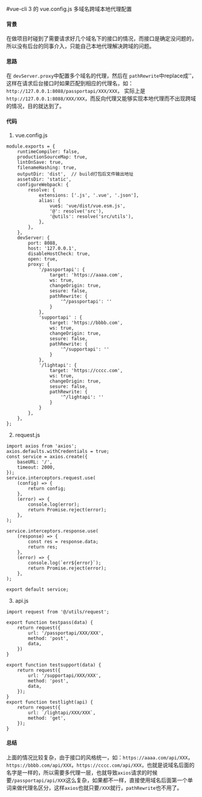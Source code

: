 #vue-cli 3 的 vue.config.js 多域名跨域本地代理配置

#### 背景
在做项目时碰到了需要请求好几个域名下的接口的情况，而接口是确定没问题的，所以没有后台的同事介入，只能自己本地代理解决跨域的问题。

#### 思路
在 `devServer.proxy`中配置多个域名的代理，然后在 `pathRewrite`中replace成''，这样在请求后台接口时如果匹配到相应的代理名，如：`http://127.0.0.1:8088/passportapi/XXX/XXX`， 实际上是`http://127.0.0.1:8088/XXX/XXX`，而反向代理又能够实现本地代理而不出现跨域的情况，目的就达到了。

#### 代码

1. vue.config.js
```
module.exports = {
    runtimeCompiler: false,
    productionSourceMap: true,
    lintOnSave: true,
    filenameHashing: true,
    outputDir: 'dist',  // build打包后文件输出地址
    assetsDir: 'static',
    configureWebpack: {
        resolve: {
            extensions: ['.js', '.vue', '.json'],
            alias: {
                vue$: 'vue/dist/vue.esm.js',
                '@': resolve('src'),
                '@utils': resolve('src/utils'),
            },
        },
    },
    devServer: {
        port: 8088,
        host: '127.0.0.1',
        disableHostCheck: true,
        open: true,
        proxy: {
            '/passportapi': {
                target: 'https://aaaa.com',
                ws: true,
                changeOrigin: true,
                sesure: false,
                pathRewrite: {
                    '^/passportapi': ''
                }
            },
            'supportapi' : {
                target: 'https://bbbb.com',
                ws: true,
                changeOrigin: true,
                sesure: false,
                pathRewrite: {
                    '^/supportapi': ''
                }
            },
            '/lightapi': {
                target: 'https://cccc.com',
                ws: true,
                changeOrigin: true,
                sesure: false,
                pathRewrite: {
                    '^/lightapi': ''
                }
            }
        },
    },
};

```
2. request.js
```
import axios from 'axios';
axios.defaults.withCredentials = true;
const service = axios.create({
    baseURL: '/',
    timeout: 2000,
});
service.interceptors.request.use(
    (config) => {
        return config;
    },
    (error) => {
        console.log(error);
        return Promise.reject(error);
    },
);

service.interceptors.response.use(
    (response) => {
        const res = response.data;
        return res;
    },
    (error) => {
        console.log(`err${error}`);
        return Promise.reject(error);
    },
);

export default service;
```
3. api.js
```
import request from '@/utils/request';

export function testpass(data) {
    return request({
        url: '/passportapi/XXX/XXX',
        method: 'post',
        data,
    })
}

export function testsupport(data) {
    return request({
        url: '/supportapi/XXX/XXX',
        method: 'post',
        data,
    });
}
export function testlight(api) {
    return request({
        url: `/lightapi/XXX/XXX`,
        method: 'get',
    });
}

```

#### 总结
上面的情况比较复杂，由于接口的风格统一，如：`https://aaaa.com/api/XXX`，`https://bbbb.com/api/XXX`，`https://cccc.com/api/XXX`，也就是说域名后面的名字是一样的，所以需要多代理一层，也就导致`axios`请求的时候要`/passportapi/api/XXX`这么复杂，如果都不一样，直接使用域名后面第一个单词来做代理名区分，这样`axios`也就只要`/XXX`就行，`pathRewrite`也不用了。